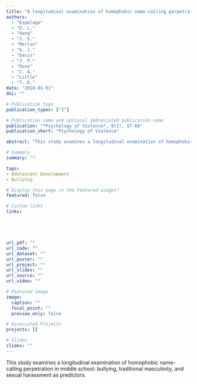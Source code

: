 ```yaml
---
title: "A longitudinal examination of homophobic name-calling perpetration in middle school: Bullying, traditional masculinity, and sexual harassment as predictors"
authors:
  - "Espelage"
  - "D. L."
  - "Hong"
  - "J. S."
  - "Merrin"
  - "G. J."
  - "Davis"
  - "J. P."
  - "Rose"
  - "C. A."
  - "Little"
  - "T. D."
date: "2018-01-01"
doi: ""

# Publication type
publication_types: ["2"]

# Publication name and optional abbreviated publication name
publication: "*Psychology of Violence*, 8(1), 57-66"
publication_short: "Psychology of Violence"

abstract: "This study examines a longitudinal examination of homophobic name-calling perpetration in middle school: bullying, traditional masculinity, and sexual harassment as predictors."

# Summary
summary: ""

tags:
- Adolescent Development
- Bullying

# Display this page in the Featured widget?
featured: false

# Custom links
links:





url_pdf: ""
url_code: ""
url_dataset: ""
url_poster: ""
url_project: ""
url_slides: ""
url_source: ""
url_video: ""

# Featured image
image:
  caption: ""
  focal_point: ""
  preview_only: false

# Associated Projects
projects: []

# Slides
slides: ""
---
```


This study examines a longitudinal examination of homophobic name-calling perpetration in middle school: bullying, traditional masculinity, and sexual harassment as predictors.





